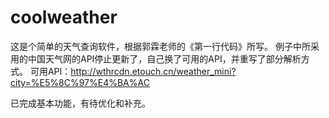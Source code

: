 # coolweather
这是个简单的天气查询软件，根据郭霖老师的《第一行代码》所写。
例子中所采用的中国天气网的API停止更新了，自己换了可用的API，并重写了部分解析方式。
可用API：http://wthrcdn.etouch.cn/weather_mini?city=%E5%8C%97%E4%BA%AC

已完成基本功能，有待优化和补充。
